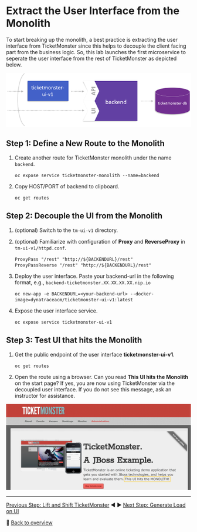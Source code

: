 # Extract the User Interface from the Monolith

To start breaking up the monolith, a best practice is extracting the user interface from TicketMonster since this helps to decouple the client facing part from the business logic. So, this lab launches the first microservice to seperate the user interface from the rest of TicketMonster as depicted below.

![tm-ui-v1](../assets/extract_ui.png)

## Step 1: Define a New Route to the Monolith

1. Create another route for TicketMonster monolith under the name `backend`.
    ```
    oc expose service ticketmonster-monolith --name=backend
    ``` 

1. Copy HOST/PORT of backend to clipboard.
    ```
    oc get routes 
    ```

## Step 2: Decouple the UI from the Monolith

1. (optional) Switch to the `tm-ui-v1` directory.

1. (optional) Familiarize with configuration of **Proxy** and **ReverseProxy** in `tm-ui-v1/httpd.conf`.
    ```
    ProxyPass "/rest" "http://${BACKENDURL}/rest"
    ProxyPassReverse "/rest" "http://${BACKENDURL}/rest"
    ```
    
1. Deploy the user interface. Paste your backend-url in the following format, e.g., `backend-ticketmonster.XX.XX.XX.XX.nip.io`
    ```
    oc new-app -e BACKENDURL=<your-backend-url> --docker-image=dynatraceacm/ticketmonster-ui-v1:latest
    ```

1. Expose the user interface service.
    ```
    oc expose service ticketmonster-ui-v1
    ```

## Step 3: Test UI that hits the Monolith

1. Get the public endpoint of the user interface **ticketmonster-ui-v1**.
    ```
    oc get routes
    ```

1. Open the route using a browser. Can you read **This UI hits the Monolith** on the start page? If yes, you are now using TicketMonster via the decoupled user interface. If you do not see this message, ask an instructor for assistance.

![ticketmonster](../assets/ticketmonster-ui.png)

---

[Previous Step: Lift and Shift TicketMonster](../1_Lift-and-Shift_TicketMonster) :arrow_backward: :arrow_forward: [Next Step: Generate Load on UI](../3_Generate_Load_on_UI)

:arrow_up_small: [Back to overview](../)
